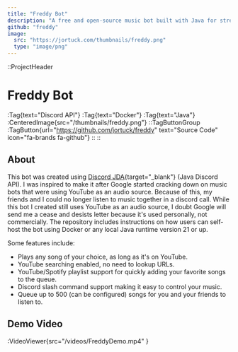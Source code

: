 ```yaml
---
title: "Freddy Bot"
description: "A free and open-source music bot built with Java for streaming music into your discord calls."
github: "freddy"
image:
  src: "https://jortuck.com/thumbnails/freddy.png"
  type: "image/png"
---
```


::ProjectHeader

# Freddy Bot

:Tag{text="Discord API"} :Tag{text="Docker"} :Tag{text="Java"}
:CenteredImage{src="/thumbnails/freddy.png"}
::TagButtonGroup
:TagButton{url="https://github.com/jortuck/freddy" text="Source Code" icon="fa-brands fa-github"}
::
::

## About

This bot was created using [Discord JDA](https://github.com/discord-jda/JDA){target="\_blank"} (Java Discord API). I was
inspired to make it after Google started cracking down
on music bots that were using YouTube as an audio source. Because of this, my friends and I could no longer listen to
music together in a discord call. While this bot I created still uses YouTube as an audio source, I doubt Google will
send me a cease and desists letter because it's used personally, not commercially. The repository includes instructions
on how users can self-host the bot using Docker or any local Java runtime version 21 or up. 

Some features include:
- Plays any song of your choice, as long as it's on YouTube.
- YouTube searching enabled, no need to lookup URLs.
- YouTube/Spotify playlist support for quickly adding your favorite songs to the queue.
- Discord slash command support making it easy to control your music.
- Queue up to 500 (can be configured) songs for you and your friends to listen to.


## Demo Video

:VideoViewer{src="/videos/FreddyDemo.mp4" }
